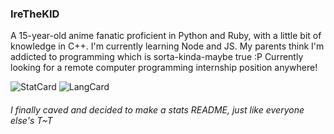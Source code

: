### IreTheKID

A 15-year-old anime fanatic proficient in Python and Ruby, with a little bit of knowledge in C++. I'm currently learning Node and JS. My parents think I'm addicted to programming which is sorta-kinda-maybe true :P Currently looking for a remote computer programming internship position anywhere! 

![StatCard](https://github-readme-stats.vercel.app/api?username=irethekid&count_private=true&theme=blueberry&show_icons=true&include_all_commits=true)
![LangCard](https://github-readme-stats.vercel.app/api/top-langs/?username=irethekid&layout=compact&theme=blueberry)

###### I finally caved and decided to make a stats README, just like everyone else's T~T
